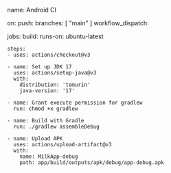 name: Android CI

on:
  push:
    branches: [ "main" ]
  workflow_dispatch:

jobs:
  build:
    runs-on: ubuntu-latest

    steps:
    - uses: actions/checkout@v3

    - name: Set up JDK 17
      uses: actions/setup-java@v3
      with:
        distribution: 'temurin'
        java-version: '17'

    - name: Grant execute permission for gradlew
      run: chmod +x gradlew

    - name: Build with Gradle
      run: ./gradlew assembleDebug

    - name: Upload APK
      uses: actions/upload-artifact@v3
      with:
        name: MilkApp-debug
        path: app/build/outputs/apk/debug/app-debug.apk
